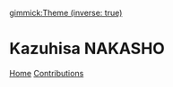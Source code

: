 [gimmick:Theme (inverse: true)](cerulean)

# Kazuhisa NAKASHO

[Home](index.md)
[Contributions](contributions.md)


